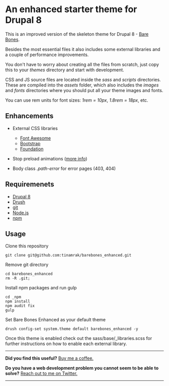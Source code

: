 # An enhanced starter theme for Drupal 8

This is an improved version of the skeleton theme for Drupal 8 - [Bare Bones](https://github.com/tinamrak/barebones).

Besides the most essential files it also includes some external libraries and a couple of performance improvements.

You don't have to worry about creating all the files from scratch, just copy this to your *themes* directory and start with development.

CSS and JS source files are located inside the *sass* and *scripts* directories. These are compiled into the *assets* folder, which also includes the *images* and *fonts* directories where you should put all your theme images and fonts.

You can use rem units for font sizes: *1rem = 10px*, *1.8rem = 18px*, etc.

## Enhancements
- External CSS libraries
  - [Font Awesome](https://fontawesome.com/)
  - [Bootstrap](https://getbootstrap.com/)
  - [Foundation](https://get.foundation/)
  
- Stop preload animations ([more info](https://css-tricks.com/transitions-only-after-page-load/))
- Body class *.path-error* for error pages (403, 404)


## Requiremenets
- [Drupal 8](https://www.drupal.org/)
- [Drush](https://www.drush.org/)
- [git](https://git-scm.com/)
- [Node.js](https://nodejs.org/)
- [npm](https://www.npmjs.com/)

## Usage

Clone this repository  
```
git clone git@github.com:tinamrak/barebones_enhanced.git
```

Remove git directory
```
cd barebones_enhanced
rm -R .git;
```

Install npm packages and run gulp
```
cd _npm
npm install
npm audit fix
gulp
```

Set Bare Bones Enhanced as your default theme
```
drush config-set system.theme default barebones_enhanced -y
```

Once this theme is enabled check out the sass/base/_libraries.scss for further instructions on how to enable each external library.

------------

**Did you find this useful?** [Buy me a coffee.](https://www.buymeacoffee.com/tinamrak "Buy Tina Mrak a coffee.")

**Do you have a web development problem you cannot seem to be able to solve?** [Reach out to me on Twitter.](https://twitter.com/TinaMrak "Follow me on Twitter")

------------
